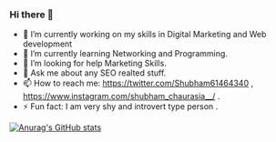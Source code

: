 ### Hi there 👋

- 🔭 I’m currently working on my skills in Digital Marketing and Web development 
- 🌱 I’m currently learning Networking and Programming.
- 🤔 I’m looking for help Marketing Skills. 
- 💬 Ask me about any SEO realted stuff. 
- 📫 How to reach me: https://twitter.com/Shubham61464340 , https://www.instagram.com/shubham_chaurasia__/ .
- ⚡ Fun fact: I am very shy and introvert type person .

[![Anurag's GitHub stats](https://github-readme-stats.vercel.app/api?username=shubham-chaurasia)](https://github.com/anuraghazra/github-readme-stats)
